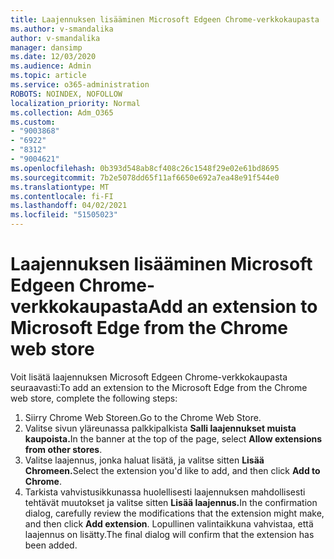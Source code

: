 ```yaml
---
title: Laajennuksen lisääminen Microsoft Edgeen Chrome-verkkokaupasta
ms.author: v-smandalika
author: v-smandalika
manager: dansimp
ms.date: 12/03/2020
ms.audience: Admin
ms.topic: article
ms.service: o365-administration
ROBOTS: NOINDEX, NOFOLLOW
localization_priority: Normal
ms.collection: Adm_O365
ms.custom:
- "9003868"
- "6922"
- "8312"
- "9004621"
ms.openlocfilehash: 0b393d548ab8cf408c26c1548f29e02e61bd8695
ms.sourcegitcommit: 7b2e5078dd65f11af6650e692a7ea48e91f544e0
ms.translationtype: MT
ms.contentlocale: fi-FI
ms.lasthandoff: 04/02/2021
ms.locfileid: "51505023"
---
```

# <a name="add-an-extension-to-microsoft-edge-from-the-chrome-web-store"></a><span data-ttu-id="4fe2b-102">Laajennuksen lisääminen Microsoft Edgeen Chrome-verkkokaupasta</span><span class="sxs-lookup"><span data-stu-id="4fe2b-102">Add an extension to Microsoft Edge from the Chrome web store</span></span>

<span data-ttu-id="4fe2b-103">Voit lisätä laajennuksen Microsoft Edgeen Chrome-verkkokaupasta seuraavasti:</span><span class="sxs-lookup"><span data-stu-id="4fe2b-103">To add an extension to the Microsoft Edge from the Chrome web store, complete the following steps:</span></span>

1. <span data-ttu-id="4fe2b-104">Siirry Chrome Web Storeen.</span><span class="sxs-lookup"><span data-stu-id="4fe2b-104">Go to the Chrome Web Store.</span></span>
2. <span data-ttu-id="4fe2b-105">Valitse sivun yläreunassa palkkipalkista **Salli laajennukset muista kaupoista.**</span><span class="sxs-lookup"><span data-stu-id="4fe2b-105">In the banner at the top of the page, select **Allow extensions from other stores**.</span></span>
3. <span data-ttu-id="4fe2b-106">Valitse laajennus, jonka haluat lisätä, ja valitse sitten **Lisää Chromeen.**</span><span class="sxs-lookup"><span data-stu-id="4fe2b-106">Select the extension you'd like to add, and then click **Add to Chrome**.</span></span>
4. <span data-ttu-id="4fe2b-107">Tarkista vahvistusikkunassa huolellisesti laajennuksen mahdollisesti tehtävät muutokset ja valitse sitten **Lisää laajennus.**</span><span class="sxs-lookup"><span data-stu-id="4fe2b-107">In the confirmation dialog, carefully review the modifications that the extension might make, and then click **Add extension**.</span></span>
<span data-ttu-id="4fe2b-108">Lopullinen valintaikkuna vahvistaa, että laajennus on lisätty.</span><span class="sxs-lookup"><span data-stu-id="4fe2b-108">The final dialog will confirm that the extension has been added.</span></span>